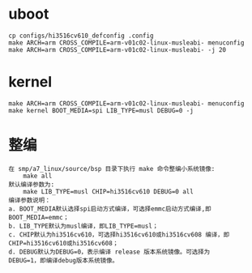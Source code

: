 # uboot
    cp configs/hi3516cv610_defconfig .config
    make ARCH=arm CROSS_COMPILE=arm-v01c02-linux-musleabi- menuconfig
    make ARCH=arm CROSS_COMPILE=arm-v01c02-linux-musleabi- -j 20

# kernel
    make ARCH=arm CROSS_COMPILE=arm-v01c02-linux-musleabi- menuconfig
    make kernel BOOT_MEDIA=spi LIB_TYPE=musl DEBUG=0 -j

# 整编
    在 smp/a7_linux/source/bsp 目录下执行 make 命令整编小系统镜像:
        make all
    默认编译参数为:
        make LIB_TYPE=musl CHIP=hi3516cv610 DEBUG=0 all
    编译参数说明：
    a. BOOT_MEDIA默认选择spi启动方式编译，可选择emmc启动方式编译,即
    BOOT_MEDIA=emmc；
    b. LIB_TYPE默认为musl编译，即LIB_TYPE=musl；
    c. CHIP默认为hi3516cv610，可选择hi3516cv610或hi3516cv608 编译，即
    CHIP=hi3516cv610或hi3516cv608；
    d. DEBUG默认为DEBUG=0，表示编译 release 版本系统镜像。可选择为
    DEBUG=1，即编译debug版本系统镜像。
